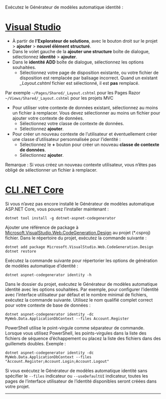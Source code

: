 Exécutez le Générateur de modèles automatique identité :

# <a name="visual-studiotabvisual-studio"></a>[Visual Studio](#tab/visual-studio)

* À partir de **l’Explorateur de solutions**, avec le bouton droit sur le projet > **ajouter** > **nouvel élément structuré**.
* Dans le volet gauche de la **ajouter une structure** boîte de dialogue, sélectionnez **identité** > **ajouter**.
* Dans le **identité ADD** boîte de dialogue, sélectionnez les options souhaitées.
  * Sélectionnez votre page de disposition existante, ou votre fichier de disposition est remplacée par balisage incorrect. Quand un existant  *\_Layout.cshtml* fichier est sélectionné, il est **pas** remplacé.

 Par exemple `~/Pages/Shared/_Layout.cshtml` pour les Pages Razor `~/Views/Shared/_Layout.cshtml` pour les projets MVC
* Pour utiliser votre contexte de données existant, sélectionnez au moins un fichier à remplacer. Vous devez sélectionner au moins un fichier pour ajouter votre contexte de données.
  * Sélectionnez votre classe de contexte de données.
  * Sélectionnez **ajouter**.
* Pour créer un nouveau contexte de l’utilisateur et éventuellement créer une classe d’utilisateur personnalisée pour l’identité :
  * Sélectionnez le **+** bouton pour créer un nouveau **classe de contexte de données**.
  * Sélectionnez **ajouter**.

Remarque : Si vous créez un nouveau contexte utilisateur, vous n’êtes pas obligé de sélectionner un fichier à remplacer.

# <a name="net-core-clitabnetcore-cli"></a>[CLI .NET Core](#tab/netcore-cli)

Si vous n’avez pas encore installé le Générateur de modèles automatique ASP.NET Core, vous pouvez l’installer maintenant :

```console
dotnet tool install -g dotnet-aspnet-codegenerator
```

Ajouter une référence de package à [Microsoft.VisualStudio.Web.CodeGeneration.Design](https://www.nuget.org/packages/Microsoft.VisualStudio.Web.CodeGeneration.Design/) au projet (\*.csproj) fichier. Dans le répertoire du projet, exécutez la commande suivante :

```console
dotnet add package Microsoft.VisualStudio.Web.CodeGeneration.Design
dotnet restore
```

Exécutez la commande suivante pour répertorier les options de génération de modèles automatique d’identité :

```console
dotnet aspnet-codegenerator identity -h
```

Dans le dossier du projet, exécutez le Générateur de modèles automatique identité avec les options souhaitées. Par exemple, pour configurer l’identité avec l’interface utilisateur par défaut et le nombre minimal de fichiers, exécutez la commande suivante. Utilisez le nom qualifié complet correct pour votre contexte de base de données :

```console
dotnet aspnet-codegenerator identity -dc MyWeb.Data.ApplicationDbContext --files Account.Register
```

PowerShell utilise le point-virgule comme séparateur de commande. Lorsque vous utilisez PowerShell, les points-virgules dans la liste des fichiers de séquence d’échappement ou placez la liste des fichiers dans des guillemets doubles. Exemple :

```console
dotnet aspnet-codegenerator identity -dc MyWeb.Data.ApplicationDbContext --files "Account.Register;Account.Login;Account.Logout"
```

Si vous exécutez le Générateur de modèles automatique identité sans spécifier le `--files` indicateur ou `--useDefaultUI` indicateur, toutes les pages de l’interface utilisateur de l’identité disponibles seront créées dans votre projet.

---

